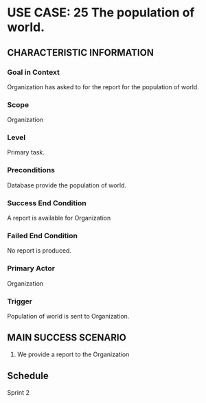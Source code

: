 # USE CASE: 25 The population of world.

## CHARACTERISTIC INFORMATION

### Goal in Context
Organization has asked to for the report for the population of world.

### Scope

Organization

### Level

Primary task.

### Preconditions

Database provide the population of world.

### Success End Condition

A report is available for Organization

### Failed End Condition

No report is produced.

### Primary Actor

Organization

### Trigger

Population of world is sent to Organization.

## MAIN SUCCESS SCENARIO

1. We provide a report to the Organization

## Schedule
Sprint 2